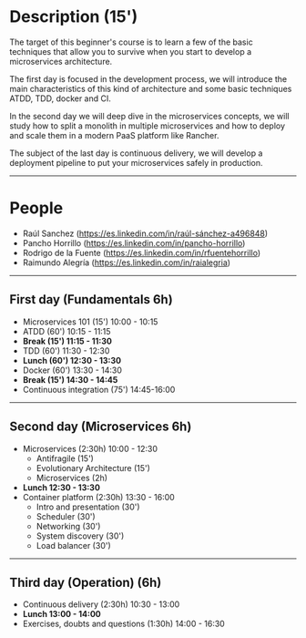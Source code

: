 # Description (15')

The target of this beginner's course is to learn a few of the basic techniques
that allow you to survive when you start to develop a microservices architecture.

The first day is focused in the development process, we will introduce the main characteristics of this kind
of architecture and some basic techniques ATDD, TDD, docker and CI.

In the second day we will deep dive in the microservices concepts, we will study how to split a monolith in multiple microservices and
how to deploy and scale them in a modern PaaS platform like Rancher.

The subject of the last day is continuous delivery, we will develop a deployment pipeline to put your
microservices safely in production.

---

# People

* Raúl Sanchez (https://es.linkedin.com/in/raúl-sánchez-a496848)
* Pancho Horrillo (https://es.linkedin.com/in/pancho-horrillo)
* Rodrigo de la Fuente (https://es.linkedin.com/in/rfuentehorrillo)
* Raimundo Alegría (https://es.linkedin.com/in/raialegria)

---

## First day (Fundamentals 6h)

* Microservices 101 (15') 10:00 - 10:15
* ATDD (60')  10:15 - 11:15
* **Break (15') 11:15 - 11:30**
* TDD (60')   11:30 - 12:30
* **Lunch (60') 12:30 - 13:30**
* Docker (60') 13:30 - 14:30
* **Break (15')  14:30 - 14:45**
* Continuous integration (75') 14:45-16:00

---

## Second day (Microservices 6h)

* Microservices (2:30h) 10:00 - 12:30
  * Antifragile (15')
  * Evolutionary Architecture (15')
  * Microservices (2h)
* **Lunch 12:30 - 13:30**
* Container platform (2:30h) 13:30 - 16:00
  * Intro and presentation (30')
  * Scheduler (30')
  * Networking (30')
  * System discovery (30')
  * Load balancer (30')

---

## Third day (Operation) (6h)

* Continuous delivery (2:30h) 10:30 - 13:00
* **Lunch 13:00 - 14:00**
* Exercises, doubts and questions (1:30h) 14:00 - 16:30

